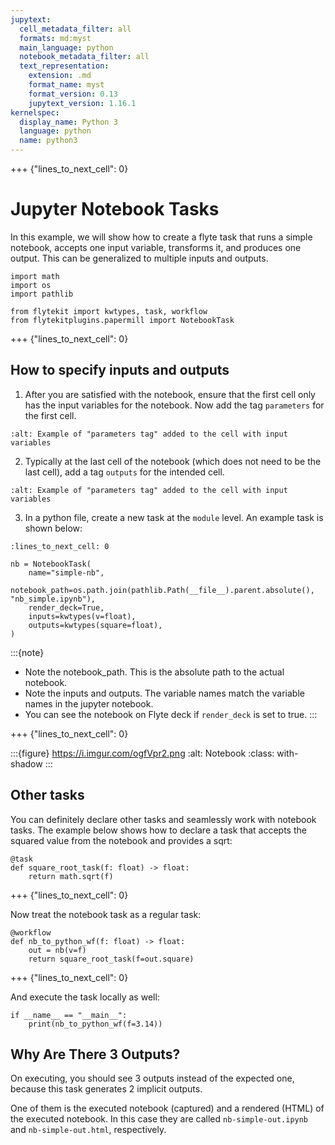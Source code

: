 ```yaml
---
jupytext:
  cell_metadata_filter: all
  formats: md:myst
  main_language: python
  notebook_metadata_filter: all
  text_representation:
    extension: .md
    format_name: myst
    format_version: 0.13
    jupytext_version: 1.16.1
kernelspec:
  display_name: Python 3
  language: python
  name: python3
---
```


+++ {"lines_to_next_cell": 0}

# Jupyter Notebook Tasks

In this example, we will show how to create a flyte task that runs a simple notebook, accepts one input variable, transforms it, and produces
one output. This can be generalized to multiple inputs and outputs.

```{code-cell}
import math
import os
import pathlib

from flytekit import kwtypes, task, workflow
from flytekitplugins.papermill import NotebookTask
```

+++ {"lines_to_next_cell": 0}

## How to specify inputs and outputs

1. After you are satisfied with the notebook, ensure that the first cell only has the input variables for the notebook. Now add the tag `parameters` for the first cell.

```{image} https://raw.githubusercontent.com/flyteorg/static-resources/main/flytesnacks/user_guide/parameters.png
:alt: Example of "parameters tag" added to the cell with input variables
```

2. Typically at the last cell of the notebook (which does not need to be the last cell), add a tag `outputs` for the intended cell.

```{image} https://raw.githubusercontent.com/flyteorg/static-resources/main/flytesnacks/user_guide/outputs.png
:alt: Example of "parameters tag" added to the cell with input variables
```

3. In a python file, create a new task at the `module` level.
   An example task is shown below:

```{code-cell}
:lines_to_next_cell: 0

nb = NotebookTask(
    name="simple-nb",
    notebook_path=os.path.join(pathlib.Path(__file__).parent.absolute(), "nb_simple.ipynb"),
    render_deck=True,
    inputs=kwtypes(v=float),
    outputs=kwtypes(square=float),
)
```

:::{note}
- Note the notebook_path. This is the absolute path to the actual notebook.
- Note the inputs and outputs. The variable names match the variable names in the jupyter notebook.
- You can see the notebook on Flyte deck if `render_deck` is set to true.
:::

+++ {"lines_to_next_cell": 0}

:::{figure} https://i.imgur.com/ogfVpr2.png
:alt: Notebook
:class: with-shadow
:::

## Other tasks

You can definitely declare other tasks and seamlessly work with notebook tasks. The example below shows how to declare a task that accepts the squared value from the notebook and provides a sqrt:

```{code-cell}
@task
def square_root_task(f: float) -> float:
    return math.sqrt(f)
```

+++ {"lines_to_next_cell": 0}

Now treat the notebook task as a regular task:

```{code-cell}
@workflow
def nb_to_python_wf(f: float) -> float:
    out = nb(v=f)
    return square_root_task(f=out.square)
```

+++ {"lines_to_next_cell": 0}

And execute the task locally as well:

```{code-cell}
if __name__ == "__main__":
    print(nb_to_python_wf(f=3.14))
```

## Why Are There 3 Outputs?

On executing, you should see 3 outputs instead of the expected one, because this task generates 2 implicit outputs.

One of them is the executed notebook (captured) and a rendered (HTML) of the executed notebook. In this case they are called
`nb-simple-out.ipynb` and `nb-simple-out.html`, respectively.

